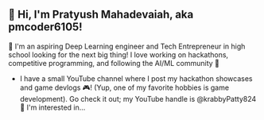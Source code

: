 ## 👋 Hi, I'm Pratyush Mahadevaiah, aka pmcoder6105!

<!--
**pmcoder6105/pmcoder6105** is a ✨ _special_ ✨ repository because its `README.md` (this file) appears on your GitHub profile.

Here are some ideas to get you started:

- 🔭 I’m currently working on ...
- 🌱 I’m currently learning ...
- 👯 I’m looking to collaborate on ...
- 🤔 I’m looking for help with ...
- 💬 Ask me about ...
- 📫 How to reach me: ...
- 😄 Pronouns: ...
- ⚡ Fun fact: ...
-->

🏅 I'm an aspiring Deep Learning engineer and Tech Entrepreneur in high school looking for the next big thing! I love working on hackathons, competitive programming, and following the AI/ML community 🚀
- I have a small YouTube channel where I post my hackathon showcases and game devlogs 🎮! (Yup, one of my favorite hobbies is game development). Go check it out; my YouTube handle is @krabbyPatty824
👀 I'm interested in...

